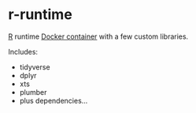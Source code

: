 # r-runtime

[R](https://www.r-project.org/) runtime [Docker container](https://hub.docker.com/repository/docker/amanas/r-runtime) with a few custom libraries.

Includes:

* tidyverse
* dplyr
* xts
* plumber
* plus dependencies...
